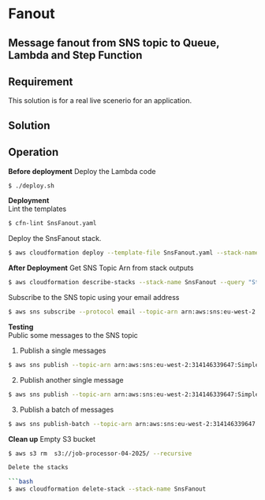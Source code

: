 # Fanout

## Message fanout from SNS topic to Queue, Lambda and Step Function

## Requirement

This solution is for a real live scenerio for an application.

## Solution

## Operation

**Before deployment**
Deploy the Lambda code

```bash
$ ./deploy.sh
```

**Deployment**  
Lint the templates

```bash
$ cfn-lint SnsFanout.yaml
```

Deploy the SnsFanout stack.

```bash
$ aws cloudformation deploy --template-file SnsFanout.yaml --stack-name SnsFanout --capabilities CAPABILITY_NAMED_IAM
```

**After Deployment**
Get SNS Topic Arn from stack outputs

```bash
$ aws cloudformation describe-stacks --stack-name SnsFanout --query "Stacks[0].Outputs" --no-cli-pager
```

Subscribe to the SNS topic using your email address

```bash
$ aws sns subscribe --protocol email --topic-arn arn:aws:sns:eu-west-2:314146339647:SimpleTopic --notification-endpoint truetochukz@gmail.com
```

**Testing**  
Public some messages to the SNS topic

1. Publish a single messages

```bash
$ aws sns publish --topic-arn arn:aws:sns:eu-west-2:314146339647:SimpleTopic --message file://messages/book-1.json
```

2. Publish another single message

```bash
$ aws sns publish --topic-arn arn:aws:sns:eu-west-2:314146339647:SimpleTopic --message file://messages/book-2.json
```

3. Publish a batch of messages

```bash
$ aws sns publish-batch --topic-arn arn:aws:sns:eu-west-2:314146339647:SimpleTopic --publish-batch-request-entries
```

**Clean up**
Empty S3 bucket

````bash
$ aws s3 rm  s3://job-processor-04-2025/ --recursive

Delete the stacks

```bash
$ aws cloudformation delete-stack --stack-name SnsFanout
````
